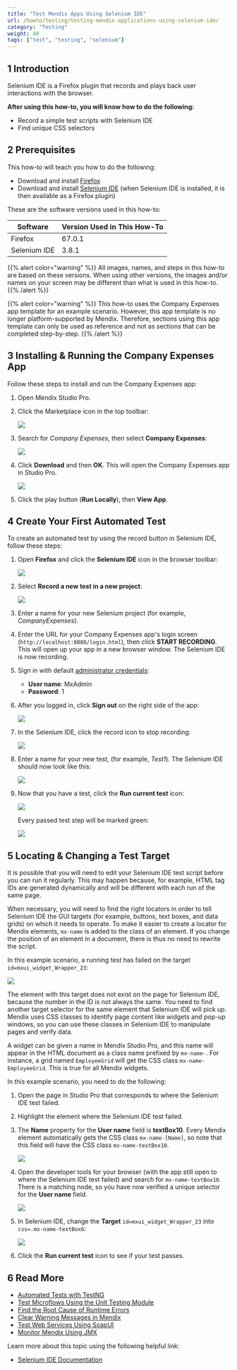 ```yaml
---
title: "Test Mendix Apps Using Selenium IDE"
url: /howto/testing/testing-mendix-applications-using-selenium-ide/
category: "Testing"
weight: 40
tags: ["test", "testing", "selenium"]
---
```


## 1 Introduction

Selenium IDE is a Firefox plugin that records and plays back user interactions with the browser. 

**After using this how-to, you will know how to do the following:**

* Record a simple test scripts with Selenium IDE
* Find unique CSS selectors

## 2 Prerequisites

This how-to will teach you how to do the following:

* Download and install [Firefox](https://www.mozilla.org/nl/firefox/new/)
* Download and install [Selenium IDE](https://addons.mozilla.org/en-US/firefox/addon/selenium-ide/) (when Selenium IDE is installed, it is then available as a Firefox plugin)

These are the software versions used in this how-to:

| Software | Version Used in This How-To |
| --- | --- |
| Firefox | 67.0.1 |
| Selenium IDE | 3.8.1 |

{{% alert color="warning" %}}
All images, names, and steps in this how-to are based on these versions. When using other versions, the images and/or names on your screen may be different than what is used in this how-to.
{{% /alert %}}

{{% alert color="warning" %}}
This how-to uses the Company Expenses app template for an example scenario. However, this app template is no longer platform-supported by Mendix. Therefore, sections using this app template can only be used as reference and not as sections that can be completed step-by-step.
{{% /alert %}}

## 3 Installing & Running the Company Expenses App

Follow these steps to install and run the Company Expenses app:

1. Open Mendix Studio Pro.
2.  Click the Marketplace icon in the top toolbar:

	![](/attachments/howto/testing/testing-mendix-applications-using-selenium-ide/app-store.png)

3.  Search for *Company Expenses*, then select **Company Expenses**:

	![](/attachments/howto/testing/testing-mendix-applications-using-selenium-ide/company-ex.png)

4.  Click **Download** and then **OK**. This will open the Company Expenses app in Studio Pro.

	![](/attachments/howto/testing/testing-mendix-applications-using-selenium-ide/download.png)

5. Click the play button (**Run Locally**), then **View App**.

## 4 Create Your First Automated Test

To create an automated test by using the record button in Selenium IDE, follow these steps:

1.  Open **Firefox** and click the **Selenium IDE** icon in the browser toolbar:

	![](/attachments/howto/testing/testing-mendix-applications-using-selenium-ide/icon.png)

2.  Select **Record a new test in a new project**:

	![](/attachments/howto/testing/testing-mendix-applications-using-selenium-ide/sel-menu.png)

3. Enter a name for your new Selenium project (for example, *CompanyExpenses*).
4. Enter the URL for your Company Expenses app's login screen (`http://localhost:8080/login.html`), then click **START RECORDING**. This will open up your app in a new browser window. The Selenium IDE is now recording.
5.  Sign in with default [administrator credentials](/refguide/administrator/#administrator-properties): 
	* **User name**: MxAdmin
	* **Password**: 1
	
6.  After you logged in, click **Sign out** on the right side of the app:

	![](/attachments/howto/testing/testing-mendix-applications-using-selenium-ide/sign-out.png)

7.  In the Selenium IDE, click the record icon to stop recording: 

	![](/attachments/howto/testing/testing-mendix-applications-using-selenium-ide/record.png)

8.  Enter a name for your new test, (for example, *Test1*). The Selenium IDE should now look like this:

	![](/attachments/howto/testing/testing-mendix-applications-using-selenium-ide/after-test.png)

7.  Now that you have a test, click the **Run current test** icon:

	![](/attachments/howto/testing/testing-mendix-applications-using-selenium-ide/run-current-test.png)

	Every passed test step will be marked green:

	![](/attachments/howto/testing/testing-mendix-applications-using-selenium-ide/green-test.png)

## 5  Locating  & Changing a Test Target

It is possible that you will need to edit your Selenium IDE test script before you can run it regularly. This may happen because, for example, HTML tag IDs are generated dynamically and will be different with each run of the same page.

When necessary, you will need to find the right locators in order to tell Selenium IDE the GUI targets (for example, buttons, text boxes, and data grids) on which it needs to operate. To make it easier to create a locator for Mendix elements, `mx-name` is added to the class of an element. If you change the position of an element in a document, there is thus no need to rewrite the script.

In this example scenario, a running test has failed on the target `id=mxui_widget_Wrapper_23`:

![](/attachments/howto/testing/testing-mendix-applications-using-selenium-ide/fail.png)

The element with this target does not exist on the page for Selenium IDE, because the number in the ID is not always the same. You need to find another target selector for the same element that Selenium IDE will pick up. Mendix uses CSS classes to identify page content like widgets and pop-up windows, so you can use these classes in Selenium IDE to manipulate pages and verify data. 

A widget can be given a name in Mendix Studio Pro, and this name will appear in the HTML document as a class name prefixed by `mx-name-`. For instance, a grid named `EmployeeGrid` will get the CSS class `mx-name-EmployeeGrid`. This is true for all Mendix widgets.

In this example scenario, you need to do the following:

1. Open the page in Studio Pro that corresponds to where the Selenium IDE test failed.
2. Highlight the element where the Selenium IDE test failed.
2. The **Name** property for the **User name** field is **textBox10**. Every Mendix element automatically gets the CSS class `mx-name-[Name]`, so note that this field will have the CSS class `mx-name-textBox10`.

	![](/attachments/howto/testing/testing-mendix-applications-using-selenium-ide/name.png)

4. Open the developer tools for your browser (with the app still open to where the Selenium IDE test failed) and search for `mx-name-textBox10`. There is a matching node, so you have now verified a unique selector for the **User name** field.

	![](/attachments/howto/testing/testing-mendix-applications-using-selenium-ide/inspector.png)

5. In Selenium IDE, change the **Target** `id=mxui_widget_Wrapper_23` into `css=.mx-name-textBox6`: 

	![](/attachments/howto/testing/testing-mendix-applications-using-selenium-ide/change.png)

6. Click the **Run current test** icon to see if your test passes. 

## 6 Read More

* [Automated Tests with TestNG](/howto/testing/create-automated-tests-with-testng/)
* [Test Microflows Using the Unit Testing Module](/howto/testing/testing-microflows-using-the-unittesting-module/)
* [Find the Root Cause of Runtime Errors](/howto/monitoring-troubleshooting/finding-the-root-cause-of-runtime-errors/)
* [Clear Warning Messages in Mendix](/howto/monitoring-troubleshooting/clear-warning-messages/)
* [Test Web Services Using SoapUI](/howto/testing/testing-web-services-using-soapui/)
* [Monitor Mendix Using JMX](/howto/monitoring-troubleshooting/monitoring-mendix-using-jmx/)

Learn more about this topic using the following helpful link:

* [Selenium IDE Documentation](http://docs.seleniumhq.org/docs/02_selenium_ide.jsp)
